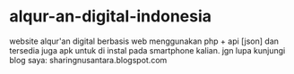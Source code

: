 # alqur-an-digital-indonesia
website alqur'an digital berbasis web menggunakan php + api [json] dan tersedia juga apk untuk di instal pada smartphone kalian. jgn lupa kunjungi blog saya: sharingnusantara.blogspot.com
